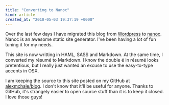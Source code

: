 ```yaml
---
title: "Converting to Nanoc"
kind: article
created_at: "2010-05-03 19:37:19 +0000"
---
```


Over the last few days I have migrated this blog from
[Wordpress](http://alexmchale.wordpress.com) to
[nanoc](http://nanoc.stoneship.org/).  Nanoc is an awesome static site
generator. I've been having a lot of fun tuning it for my needs.

This site is now writting in HAML, SASS and Markdown. At the same time, I
converted my résumé to Markdown. I know the double é in résumé looks
pretentious, but I really just wanted an excuse to use the easy-to-type accents
in OSX.

I am keeping the source to this site posted on my GitHub at
[alexmchale/blog](http://github.com/alexmchale/blog). I don't know that it'll
be useful for anyone. Thanks to GitHub, it's strangely easier to open source
stuff than it is to keep it closed. I love those guys!

